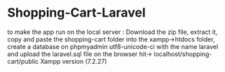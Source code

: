# Shopping-Cart-Laravel
to make the app run on the local server :
Download the zip file, extract it,
copy and paste the shopping-cart folder into the xampp->htdocs folder, 
create a database on phpmyadmin utf8-unicode-ci with the name laravel and upload the laravel.sql file
on the browser hit-> localhost/shopping-cart/public 
Xampp version (7.2.27)
